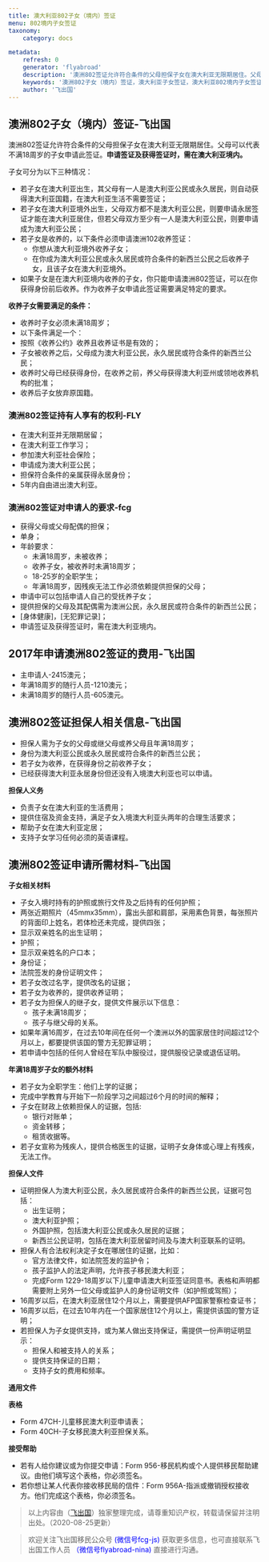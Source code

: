 ```yaml
---
title: 澳大利亚802子女（境内）签证
menu: 802境内子女签证
taxonomy:
    category: docs

metadata:
    refresh: 0
    generator: 'flyabroad'
    description: '澳洲802签证允许符合条件的父母担保子女在澳大利亚无限期居住。父母可以代表不满18周岁的子女申请此签证。'
    keywords: '澳洲802子女（境内）签证，澳大利亚子女签证，澳大利亚802境内子女签证'
    author: '飞出国'
---
```


## 澳洲802子女（境内）签证-飞出国

澳洲802签证允许符合条件的父母担保子女在澳大利亚无限期居住。父母可以代表不满18周岁的子女申请此签证。**申请签证及获得签证时，需在澳大利亚境内。**

子女可分为以下三种情况：

* 若子女在澳大利亚出生，其父母有一人是澳大利亚公民或永久居民，则自动获得澳大利亚国籍，在澳大利亚生活不需要签证；
* 若子女在澳大利亚境外出生，父母双方都不是澳大利亚公民，则要申请永居签证才能在澳大利亚居住，但若父母双方至少有一人是澳大利亚公民，则要申请成为澳大利亚公民；
* 若子女是收养的，以下条件必须申请澳洲102收养签证：
    * 你想从澳大利亚境外收养子女；
    * 在你成为澳大利亚公民或永久居民或符合条件的新西兰公民之后收养子女，且该子女在澳大利亚境外。
* 如果子女是在澳大利亚境内收养的子女，你只能申请澳洲802签证，可以在你获得身份前后收养。作为收养子女申请此签证需要满足特定的要求。

**收养子女需要满足的条件：**

* 收养时子女必须未满18周岁；
* 以下条件满足一个：
* 按照《收养公约》收养且收养证书是有效的；
* 子女被收养之后，父母成为澳大利亚公民，永久居民或符合条件的新西兰公民；
* 收养时父母已经获得身份，在收养之前，养父母获得澳大利亚州或领地收养机构的批准；
* 收养后子女放弃原国籍。

### 澳洲802签证持有人享有的权利-FLY

* 在澳大利亚并无限期居留；
* 在澳大利亚工作学习；
* 参加澳大利亚社会保险；
* 申请成为澳大利亚公民；
* 担保符合条件的亲属获得永居身份；
* 5年内自由进出澳大利亚。

### 澳洲802签证对申请人的要求-fcg

* 获得父母或父母配偶的担保；
* 单身；
* 年龄要求：
    * 未满18周岁，未被收养；
    * 收养子女，被收养时未满18周岁；
    * 18-25岁的全职学生；
    * 年满18周岁，因残疾无法工作必须依赖提供担保的父母；
* 申请中可以包括申请人自己的受抚养子女；
* 提供担保的父母及其配偶需为澳洲公民，永久居民或符合条件的新西兰公民；
* [身体健康]，[无犯罪记录]；
* 申请签证及获得签证时，需在澳大利亚境内。

## 2017年申请澳洲802签证的费用-飞出国

* 主申请人-2415澳元；
* 年满18周岁的随行人员-1210澳元；
* 未满18周岁的随行人员-605澳元。

## 澳洲802签证担保人相关信息-飞出国

* 担保人需为子女的父母或继父母或养父母且年满18周岁；
* 身份为澳大利亚公民或永久居民或符合条件的新西兰公民；
* 若子女为收养，在获得身份之前收养子女；
* 已经获得澳大利亚永居身份但还没有入境澳大利亚也可以申请。

**担保人义务**

* 负责子女在澳大利亚的生活费用；
* 提供住宿及资金支持，满足子女入境澳大利亚头两年的合理生活要求；
* 帮助子女在澳大利亚定居；
* 支持子女学习任何必须的英语课程。

## 澳洲802签证申请所需材料-飞出国

**子女相关材料**

* 子女入境时持有的护照或旅行文件及之后持有的任何护照；
* 两张近期照片（45mmx35mm），露出头部和肩部，采用素色背景，每张照片的背面印上姓名，若体检还未完成，提供四张；
* 显示双亲姓名的出生证明；
* 护照；
* 显示双亲姓名的户口本；
* 身份证；
* 法院签发的身份证明文件；
* 若子女改过名字，提供改名的证据；
* 若子女为收养的，提供收养证明；
* 若子女为担保人的继子女，提供文件展示以下信息：
    * 孩子未满18周岁；
    * 孩子与继父母的关系。
* 如果年满16周岁，在过去10年间在任何一个澳洲以外的国家居住时间超过12个月以上，都要提供该国的警方无犯罪证明；
* 若申请中包括的任何人曾经在军队中服役过，提供服役记录或退伍证明。

**年满18周岁子女的额外材料**

* 若子女为全职学生：他们上学的证据；
* 完成中学教育与开始下一阶段学习之间超过6个月的时间的解释；
* 子女在财政上依赖担保人的证据，包括:
    * 银行对账单；
    * 资金转移；
    * 租赁收据等。
* 若子女宣称为残疾人，提供合格医生的证据，证明子女身体或心理上有残疾，无法工作。

**担保人文件**

* 证明担保人为澳大利亚公民，永久居民或符合条件的新西兰公民，证据可包括：
    * 出生证明；
    * 澳大利亚护照；
    * 外国护照，包括澳大利亚公民或永久居民的证据；
    * 新西兰公民证明，包括在澳大利亚居留时间及与澳大利亚联系的证明。
* 担保人有合法权利决定子女在哪居住的证据，比如：
    * 官方法律文件，如法院签发的监护令；
    * 孩子监护人的法定声明，允许孩子移民澳大利亚；
    * 完成Form 1229-18周岁以下儿童申请澳大利亚签证同意书。表格和声明都需要附上另外一位父母或监护人的身份证明文件（如护照或驾照）；
* 16周岁以后，在澳大利亚居住12个月以上，需要提供AFP国家警察检查证书；
* 16周岁以后，在过去10年内在一个国家居住12个月以上，需提供该国的警方证明；
* 若担保人为子女提供支持，或为某人做出支持保证，需提供一份声明证明显示：
    * 担保人和被支持人的关系；
    * 提供支持保证的日期；
    * 支持子女的费用和频率。

**通用文件**

**表格**

* Form 47CH-儿童移民澳大利亚申请表；
* Form 40CH-子女移民澳大利亚担保关系。

**接受帮助**

* 若有人给你建议或为你提交申请：Form 956-移民机构或个人提供移民帮助建议。由他们填写这个表格，你必须签名。
* 若你想让某人代表你接收移民局的信件：Form 956A-指派或撤销授权接收方。他们完成这个表格，你必须签名。

> 以上内容由（[飞出国](http://www.flyabroad.hk)）独家整理完成，请尊重知识产权，转载请保留并注明出处。（2020-08-25更新）

> 欢迎关注飞出国移民公众号 <font color=Blue>(微信号fcg-js)</font> 获取更多信息，也可直接联系飞出国工作人员 <font color=Blue>（微信号flyabroad-nina)</font> 直接进行沟通。